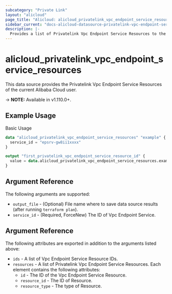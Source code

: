 ```yaml
---
subcategory: "Private Link"
layout: "alicloud"
page_title: "Alicloud: alicloud_privatelink_vpc_endpoint_service_resources"
sidebar_current: "docs-alicloud-datasource-privatelink-vpc-endpoint-service-resources"
description: |-
  Provides a list of Privatelink Vpc Endpoint Service Resources to the user.
---
```


# alicloud\_privatelink\_vpc\_endpoint\_service\_resources

This data source provides the Privatelink Vpc Endpoint Service Resources of the current Alibaba Cloud user.

-> **NOTE:** Available in v1.110.0+.

## Example Usage

Basic Usage

```terraform
data "alicloud_privatelink_vpc_endpoint_service_resources" "example" {
  service_id = "epsrv-gw8ii1xxxx"
}

output "first_privatelink_vpc_endpoint_service_resource_id" {
  value = data.alicloud_privatelink_vpc_endpoint_service_resources.example.resources.0.id
}
```

## Argument Reference

The following arguments are supported:

* `output_file` - (Optional) File name where to save data source results (after running `terraform plan`).
* `service_id` - (Required, ForceNew) The ID of Vpc Endpoint Service.

## Argument Reference

The following attributes are exported in addition to the arguments listed above:

* `ids` - A list of Vpc Endpoint Service Resource IDs.
* `resources` - A list of Privatelink Vpc Endpoint Service Resources. Each element contains the following attributes:
	* `id` - The ID of the Vpc Endpoint Service Resource.
	* `resource_id` - The ID of Resource.
	* `resource_type` - The type of Resource.